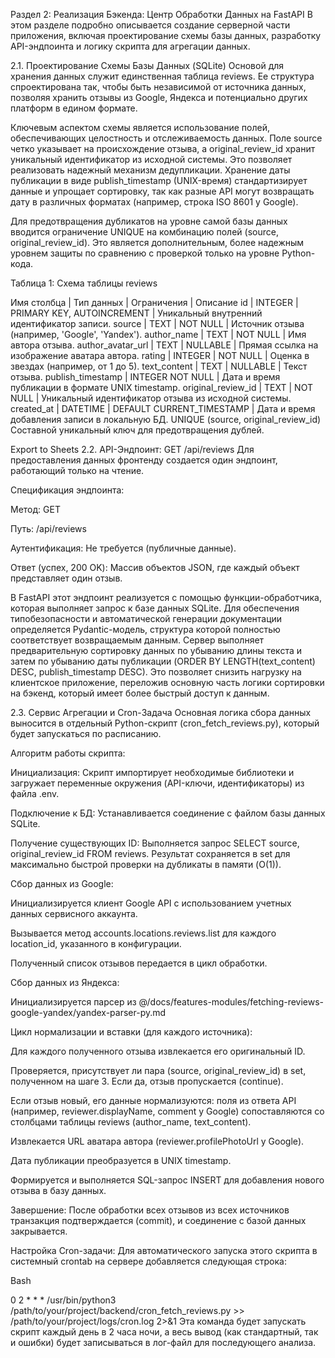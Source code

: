 Раздел 2: Реализация Бэкенда: Центр Обработки Данных на FastAPI
В этом разделе подробно описывается создание серверной части приложения, включая проектирование схемы базы данных, разработку API-эндпоинта и логику скрипта для агрегации данных.

2.1. Проектирование Схемы Базы Данных (SQLite)
Основой для хранения данных служит единственная таблица reviews. Ее структура спроектирована так, чтобы быть независимой от источника данных, позволяя хранить отзывы из Google, Яндекса и потенциально других платформ в едином формате.

Ключевым аспектом схемы является использование полей, обеспечивающих целостность и отслеживаемость данных. Поле source четко указывает на происхождение отзыва, а original_review_id хранит уникальный идентификатор из исходной системы. Это позволяет реализовать надежный механизм дедупликации. Хранение даты публикации в виде publish_timestamp (UNIX-время) стандартизирует данные и упрощает сортировку, так как разные API могут возвращать дату в различных форматах (например, строка ISO 8601 у Google).

Для предотвращения дубликатов на уровне самой базы данных вводится ограничение UNIQUE на комбинацию полей (source, original_review_id). Это является дополнительным, более надежным уровнем защиты по сравнению с проверкой только на уровне Python-кода.

Таблица 1: Схема таблицы reviews

Имя столбца | Тип данных | Ограничения | Описание
id | INTEGER | PRIMARY KEY, AUTOINCREMENT | Уникальный внутренний идентификатор записи.
source | TEXT | NOT NULL | Источник отзыва (например, 'Google', 'Yandex').
author_name | TEXT | NOT NULL | Имя автора отзыва.
author_avatar_url | TEXT | NULLABLE | Прямая ссылка на изображение аватара автора.
rating | INTEGER | NOT NULL | Оценка в звездах (например, от 1 до 5).
text_content | TEXT | NULLABLE | Текст отзыва.
publish_timestamp | INTEGER NOT NULL | Дата и время публикации в формате UNIX timestamp.
original_review_id | TEXT | NOT NULL | Уникальный идентификатор отзыва из исходной системы.
created_at | DATETIME | DEFAULT CURRENT_TIMESTAMP | Дата и время добавления записи в локальную БД.
UNIQUE (source, original_review_id) Составной уникальный ключ для предотвращения дублей.

Export to Sheets
2.2. API-Эндпоинт: GET /api/reviews
Для предоставления данных фронтенду создается один эндпоинт, работающий только на чтение.

Спецификация эндпоинта:

Метод: GET

Путь: /api/reviews

Аутентификация: Не требуется (публичные данные).

Ответ (успех, 200 OK): Массив объектов JSON, где каждый объект представляет один отзыв.

В FastAPI этот эндпоинт реализуется с помощью функции-обработчика, которая выполняет запрос к базе данных SQLite. Для обеспечения типобезопасности и автоматической генерации документации определяется Pydantic-модель, структура которой полностью соответствует возвращаемым данным. Сервер выполняет предварительную сортировку данных по убыванию длины текста и затем по убыванию даты публикации (ORDER BY LENGTH(text_content) DESC, publish_timestamp DESC). Это позволяет снизить нагрузку на клиентское приложение, переложив основную часть логики сортировки на бэкенд, который имеет более быстрый доступ к данным.

2.3. Сервис Агрегации и Cron-Задача
Основная логика сбора данных выносится в отдельный Python-скрипт (cron_fetch_reviews.py), который будет запускаться по расписанию.

Алгоритм работы скрипта:

Инициализация: Скрипт импортирует необходимые библиотеки и загружает переменные окружения (API-ключи, идентификаторы) из файла .env.

Подключение к БД: Устанавливается соединение с файлом базы данных SQLite.

Получение существующих ID: Выполняется запрос SELECT source, original_review_id FROM reviews. Результат сохраняется в set для максимально быстрой проверки на дубликаты в памяти (O(1)).

Сбор данных из Google:

Инициализируется клиент Google API с использованием учетных данных сервисного аккаунта.

Вызывается метод accounts.locations.reviews.list для каждого location_id, указанного в конфигурации.

Полученный список отзывов передается в цикл обработки.

Сбор данных из Яндекса:

Инициализируется парсер из @/docs/features-modules/fetching-reviews-google-yandex/yandex-parser-py.md

Цикл нормализации и вставки (для каждого источника):

Для каждого полученного отзыва извлекается его оригинальный ID.

Проверяется, присутствует ли пара (source, original_review_id) в set, полученном на шаге 3. Если да, отзыв пропускается (continue).

Если отзыв новый, его данные нормализуются: поля из ответа API (например, reviewer.displayName, comment у Google) сопоставляются со столбцами таблицы reviews (author_name, text_content).

Извлекается URL аватара автора (reviewer.profilePhotoUrl у Google).

Дата публикации преобразуется в UNIX timestamp.

Формируется и выполняется SQL-запрос INSERT для добавления нового отзыва в базу данных.

Завершение: После обработки всех отзывов из всех источников транзакция подтверждается (commit), и соединение с базой данных закрывается.

Настройка Cron-задачи:
Для автоматического запуска этого скрипта в системный crontab на сервере добавляется следующая строка:

Bash

0 2 \* \* \* /usr/bin/python3 /path/to/your/project/backend/cron_fetch_reviews.py >> /path/to/your/project/logs/cron.log 2>&1
Эта команда будет запускать скрипт каждый день в 2 часа ночи, а весь вывод (как стандартный, так и ошибки) будет записываться в лог-файл для последующего анализа.
